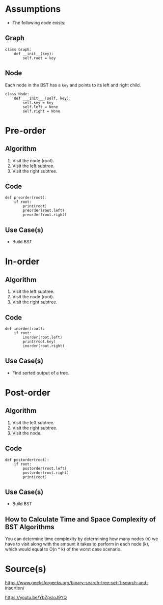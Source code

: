 # Assumptions
* The following code exists:
## Graph
```
class Graph:
    def __init__(key):
        self.root = key
```

## Node
Each node in the BST has a `key` and points to its left and right child. 

```
class Node:
    def ___init___(self, key):
        self.key = key
        self.left = None
        self.right = None
```

# Pre-order 
## Algorithm
1. Visit the node (root).
2. Visit the left subtree.
3. Visit the right subtree.

## Code
```
def preorder(root):
    if root:
        print(root)
        preorder(root.left)
        preorder(root.right)
```

## Use Case(s)
* Build BST

# In-order
## Algorithm
1. Visit the left subtree.
2. Visit the node (root).
3. Visit the right subtree.

## Code 
```
def inorder(root):
    if root:
        inorder(root.left)
        print(root.key)
        inorder(root.right)

```

## Use Case(s)
* Find sorted output of a tree.

# Post-order 
## Algorithm
1. Visit the left subtree.
2. Visit the right subtree.
3. Visit the node.

## Code 
```
def postorder(root):
    if root:
        postorder(root.left)
        postorder(root.right)
        print(root)

```

## Use Case(s)
* Build BST

## How to Calculate Time and Space Complexity of BST Algorithms
You can determine time complexity by determining how many nodes (n) we have to visit along with the amount it takes to perform in each node (k), which would equal to O(n * k) of the worst case scenario. 



# Source(s)
https://www.geeksforgeeks.org/binary-search-tree-set-1-search-and-insertion/

https://youtu.be/YbZpsloJ9YQ